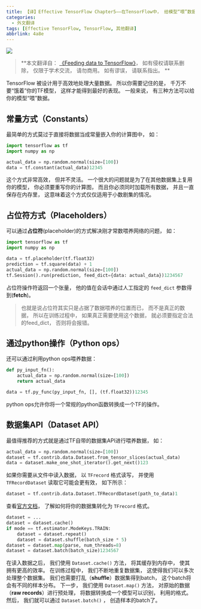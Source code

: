 ```yaml
---
title: 【译】Effective TensorFlow Chapter5——在TensorFlow中， 给模型“喂”数据
categories:
  - 外文翻译
tags: [Effective TensorFlow, TensorFlow, 其他翻译]
abbrlink: 4a8e
---
```


![](https://ws3.sinaimg.cn/large/006tNc79ly1fzpym7tmc9j30u00gwjrj.jpg)

> **本文翻译自： [《Feeding data to TensorFlow》](https://github.com/vahidk/EffectiveTensorflow#data)， 如有侵权请联系删除， 仅限于学术交流， 请勿商用。 如有谬误， 请联系指出。 **

TensorFlow 被设计用于高效地处理大量数据。 所以你需要记住的是， 千万不要“饿着”你的TF模型， 这样才能得到最好的表现。 一般来说， 有三种方法可以给你的模型“喂”数据。 

## 常量方式（**Constants**）

最简单的方式莫过于直接将数据当成常量嵌入你的计算图中， 如： 

```python
import tensorflow as tf
import numpy as np

actual_data = np.random.normal(size=[100])
data = tf.constant(actual_data)12345
```

这个方式非常高效， 但并不灵活。 一个很大的问题就是为了在其他数据集上复用你的模型， 你必须要重写你的计算图， 而且你必须同时加载所有数据， 并且一直保存在内存里， 这意味着这个方式仅仅适用于小数剧集的情况。 

## 占位符方式（**Placeholders**）

可以通过**占位符**(placeholder)的方式解决刚才常数喂养网络的问题， 如： 

```python
import tensorflow as tf
import numpy as np

data = tf.placeholder(tf.float32)
prediction = tf.square(data) + 1
actual_data = np.random.normal(size=[100])
tf.Session().run(prediction, feed_dict={data: actual_data})1234567
```

占位符操作符返回一个张量， 他的值在会话中通过人工指定的 `feed_dict` 参数得到(**fetch**)。 

> 也就是说占位符其实只是占据了数据喂养的位置而已， 而不是真正的数据， 所以在训练过程中， 如果真正需要使用这个数据， 就必须要指定合法的feed_dict， 否则将会报错。 

## 通过python操作（Python ops）

还可以通过利用python ops喂养数据： 

```python
def py_input_fn():
    actual_data = np.random.normal(size=[100])
    return actual_data

data = tf.py_func(py_input_fn, [], (tf.float32))12345
```

python ops允许你将一个常规的python函数转换成一个TF的操作。 

## 数据集API（**Dataset API**）

最值得推荐的方式就是通过TF自带的数据集API进行喂养数据， 如： 

```python
actual_data = np.random.normal(size=[100])
dataset = tf.contrib.data.Dataset.from_tensor_slices(actual_data)
data = dataset.make_one_shot_iterator().get_next()123
```

如果你需要从文件中读入数据， 以 `TFrecord` 格式读写， 并使用 `TFRecordDataset` 读取它可能会更有效， 如下所示： 

```python
dataset = tf.contrib.data.Dataset.TFRecordDataset(path_to_data)1
```

查看[官方文档](https://www.tensorflow.org/api_guides/python/reading_data#Reading_from_files)， 了解如何将你的数据集转化为 `TFrecord` 格式。 

```python
dataset = ...
dataset = dataset.cache()
if mode == tf.estimator.ModeKeys.TRAIN:
    dataset = dataset.repeat()
    dataset = dataset.shuffle(batch_size * 5)
dataset = dataset.map(parse, num_threads=8)
dataset = dataset.batch(batch_size)1234567
```

在读入数据之后， 我们使用 `Dataset.cache()` 方法， 将其缓存到内存中， 使其拥有更高的效率。 在训练过程中， 我们不断地重复数据集， 这使得我们可以多次处理整个数据集。 我们也需要打乱（**shuffle**）数据集得到batch， 这个batch将会有不同的样本分布。 下一步， 我们使用 `Dataset.map()` 方法， 对原始的数据（**raw records**）进行预处理， 将数据转换成一个模型可以识别， 利用的格式。 然后， 我们就可以通过 `Dataset.batch()` ， 创造样本的batch了。 